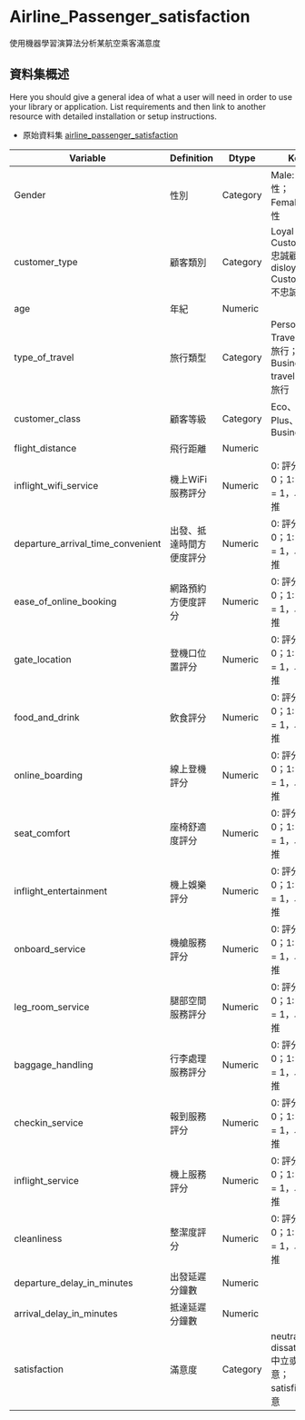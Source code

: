 # Airline_Passenger_satisfaction
使用機器學習演算法分析某航空乘客滿意度

## 資料集概述

Here you should give a general idea of what a user will need in order to use your library or application. List requirements and then link to another resource with detailed installation or setup instructions.

- 原始資料集 [airline_passenger_satisfaction](https://www.kaggle.com/datasets/ahmedelsharkaw/airline-passenger-satisfaction)



| Variable                           | Definition                 | Dtype    | Key                                                 |
|------------------------------------|---------------------------|---------|----------------------------------------------------|
| Gender                             | 性別                      | Category | Male: 男性；Female: 女性                           |
| customer_type                      | 顧客類別                  | Category | Loyal Customer: 忠誠顧客；disloyal Customer: 不忠誠顧客 |
| age                                | 年紀                      | Numeric  |                                                    |
| type_of_travel                     | 旅行類型                  | Category | Personal Travel: 個人旅行；Business travel: 商務旅行 |
| customer_class                     | 顧客等級                  | Category | Eco、Eco Plus、Business                           |
| flight_distance                    | 飛行距離                  | Numeric  |                                                    |
| inflight_wifi_service              | 機上WiFi服務評分          | Numeric  | 0: 評分 = 0；1: 評分 = 1，以此類推                 |
| departure_arrival_time_convenient   | 出發、抵達時間方便度評分  | Numeric  | 0: 評分 = 0；1: 評分 = 1，以此類推                 |
| ease_of_online_booking             | 網路預約方便度評分        | Numeric  | 0: 評分 = 0；1: 評分 = 1，以此類推                 |
| gate_location                      | 登機口位置評分            | Numeric  | 0: 評分 = 0；1: 評分 = 1，以此類推                 |
| food_and_drink                     | 飲食評分                  | Numeric  | 0: 評分 = 0；1: 評分 = 1，以此類推                 |
| online_boarding                    | 線上登機評分              | Numeric  | 0: 評分 = 0；1: 評分 = 1，以此類推                 |
| seat_comfort                       | 座椅舒適度評分            | Numeric  | 0: 評分 = 0；1: 評分 = 1，以此類推                 |
| inflight_entertainment             | 機上娛樂評分              | Numeric  | 0: 評分 = 0；1: 評分 = 1，以此類推                 |
| onboard_service                    | 機艙服務評分              | Numeric  | 0: 評分 = 0；1: 評分 = 1，以此類推                 |
| leg_room_service                   | 腿部空間服務評分          | Numeric  | 0: 評分 = 0；1: 評分 = 1，以此類推                 |
| baggage_handling                    | 行李處理服務評分          | Numeric  | 0: 評分 = 0；1: 評分 = 1，以此類推                 |
| checkin_service                     | 報到服務評分              | Numeric  | 0: 評分 = 0；1: 評分 = 1，以此類推                 |
| inflight_service                    | 機上服務評分              | Numeric  | 0: 評分 = 0；1: 評分 = 1，以此類推                 |
| cleanliness                         | 整潔度評分                | Numeric  | 0: 評分 = 0；1: 評分 = 1，以此類推                 |
| departure_delay_in_minutes          | 出發延遲分鐘數            | Numeric  |                                                    |
| arrival_delay_in_minutes            | 抵達延遲分鐘數            | Numeric  |                                                    |
| satisfaction                        | 滿意度                    | Category | neutral or dissatisfied: 中立或不滿意；satisfied: 滿意 |

